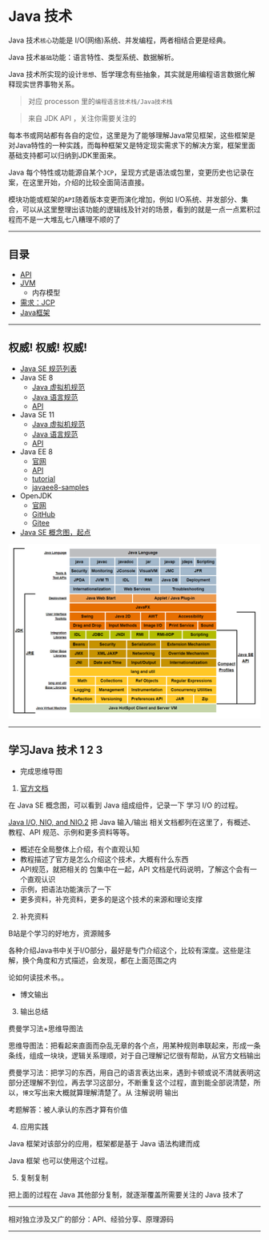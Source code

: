 # Java 技术

Java 技术`核心`功能是 I/O(网络)系统、并发编程，两者相结合更是经典。

Java 技术`基础`功能：语言特性、类型系统、数据解析。

Java 技术所实现的设计`思想`、哲学理念有些抽象，其实就是用编程语言数据化解释现实世界事物关系。

>   对应 processon 里的`编程语言技术栈/Java技术栈`

>   来自 JDK API ，关注你需要关注的

每本书或网站都有各自的定位，这里是为了能够理解Java常见框架，这些框架是对Java特性的一种实践，而每种框架又是特定现实需求下的解决方案，框架里面基础支持都可以归纳到JDK里面来。

Java 每个特性或功能源自某个`JCP`，呈现方式是语法或包里，变更历史也记录在案，在这里开始，介绍的比较全面简洁直接。

模块功能或框架的`API`随着版本变更而演化增加，例如 I/O系统、并发部分、集合，可以从这里整理出该功能的逻辑线及针对的场景，看到的就是一点一点累积过程而不是一大堆乱七八糟理不顺的了

----

##  目录
-   [API](j001/README.md)
-   [JVM](j002/README.md)
    -   内存模型
-   [需求：JCP](j003/README.md)
-   [Java框架](j004/README.md)

----

##  权威! 权威! 权威!
-   [Java SE 规范列表](https://docs.oracle.com/javase/specs/index.html)
-   Java SE 8
    -   [Java 虚拟机规范](https://docs.oracle.com/javase/specs/jvms/se8/html/index.html)
    -   [Java 语言规范](https://docs.oracle.com/javase/specs/jls/se8/html/index.html)
    -   [API](https://docs.oracle.com/javase/8/docs/api/index.html)
-   Java SE 11
    -   [Java 虚拟机规范](https://docs.oracle.com/javase/specs/jvms/se11/html/index.html)
    -   [Java 语言规范](https://docs.oracle.com/javase/specs/jls/se11/html/index.html)
    -   [API](https://docs.oracle.com/en/java/javase/11/docs/api/index.html)
-   Java EE 8
    -   [官网](https://www.oracle.com/technetwork/java/javaee/overview/index.html)
    -   [API](https://javaee.github.io/javaee-spec/javadocs/)
    -   [tutorial](https://javaee.github.io/tutorial/)
    -   [javaee8-samples](https://github.com/javaee-samples/javaee8-samples)
-   OpenJDK
    -   [官网](https://hg.openjdk.java.net/)
    -   [GitHub](https://github.com/openjdk/jdk)
    -   [Gitee]()
-   [Java SE 概念图，起点](https://docs.oracle.com/javase/8/docs/)

![20200202-185537](images/20200202-185537.png)


----

##  学习Java 技术 1 2 3

-   完成思维导图

1.  [官方文档](https://docs.oracle.com/javase/8/docs/)

 在 Java SE 概念图，可以看到 Java 组成组件，记录一下 学习 I/O 的过程。

[Java I/O, NIO, and NIO.2](https://docs.oracle.com/javase/8/docs/technotes/guides/io/index.html) 把 Java 输入/输出 相关文档都列在这里了，有概述、教程、API 规范、示例和更多资料等等。

-   概述在全局整体上介绍，有个直观认知
-   教程描述了官方是怎么介绍这个技术，大概有什么东西
-   API规范，就把相关的 包集中在一起，API 文档是代码说明，了解这个会有一个直观认识
-   示例，把语法功能演示了一下
-   更多资料，补充资料，更多的是这个技术的来源和理论支撑

2.  补充资料

B站是个学习的好地方，资源贼多

各种介绍Java书中关于I/O部分，最好是专门介绍这个，比较有深度。这些是注解，换个角度和方式描述，会发现，都在上面范围之内

论如何读技术书。。

-   博文输出

3.  输出总结

费曼学习法+思维导图法

思维导图法：把看起来直面而杂乱无章的各个点，用某种规则串联起来，形成一条条线，组成一块块，逻辑关系理顺，对于自己理解记忆很有帮助，从官方文档输出

费曼学习法：把学习的东西，用自己的语言表达出来，遇到卡顿或说不清就表明这部分还理解不到位，再去学习这部分，不断重复这个过程，直到能全部说清楚，所以，`博文`写出来大概就算理解清楚了。从 注解说明 输出

考题解答：被人承认的东西才算有价值

4.  应用实践

Java 框架对该部分的应用，框架都是基于 Java 语法构建而成

Java 框架 也可以使用这个过程。

5.  复制复制

把上面的过程在 Java 其他部分复制，就逐渐覆盖所需要关注的 Java 技术了

----

相对独立涉及又广的部分：API、经验分享、原理源码

---